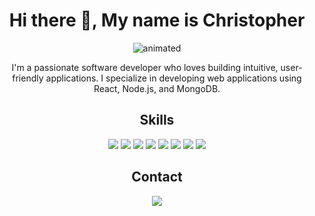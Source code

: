 <h1 align="center">Hi there 👋, My name is Christopher</h1>

<p align="center">
  <img src="https://github.com/zhenchukwu/zhenchukwu/blob/main/gifs/code.gif" alt="animated" />
</p>

<p align="center">I'm a passionate software developer who loves building intuitive, user-friendly applications. I specialize in developing web applications using React, Node.js, and MongoDB.</p>

<h2 align="center">Skills</h2>

<p align="center">
  <img src="https://img.shields.io/badge/-JavaScript-343434?style=flat&logo=javascript" />
  <img src="https://img.shields.io/badge/-React-343434?style=flat&logo=react" />
  <img src="https://img.shields.io/badge/-Node.js-343434?style=flat&logo=node.js" />
  <img src="https://img.shields.io/badge/-MongoDB-343434?style=flat&logo=mongodb" />
  <img src="https://img.shields.io/badge/-HTML5-343434?style=flat&logo=html5" />
  <img src="https://img.shields.io/badge/-CSS3-343434?style=flat&logo=css3" />
  <img src="https://img.shields.io/badge/-Git-343434?style=flat&logo=git" />
  <img src="https://img.shields.io/badge/-Agile Development-343434?style=flat&logo=agile" />
</p>

<!------ <h2 align="center">Projects</h2>

<p align="center">
  <a href="https://github.com/[username]/[project1]"><img src="https://github-readme-stats.vercel.app/api/pin/?username=[username]&repo=[project1]" /></a>
  <a href="https://github.com/[username]/[project2]"><img src="https://github-readme-stats.vercel.app/api/pin/?username=[username]&repo=[project2]" /></a>
</p>

<h2 align="center">Contributions</h2>

<p align="center">
  <a href="https://github.com/[username]/[project1]/pulls"><img src="https://img.shields.io/github/issues-pr/[username]/[project1]" /></a>
</p> ---->


<h2 align="center">Contact</h2>

<p align="center">
  <a href="mailto:zhencjukwu@gmal.com"><img src="https://img.shields.io/badge/-Email-343434?style=flat&logo=gmail" /></a>
  
  <!----
  <a href="[your website URL]"><img src="https://img.shields.io/badge/-Website-343434?style=flat&logo=google-chrome" /></a>
  <a href="https://www.linkedin.com/in/[your LinkedIn ID]"><img src="https://img.shields.io/badge/-LinkedIn-343434?style=flat&logo=linkedin" /></a>
</p> ---->




 
 
